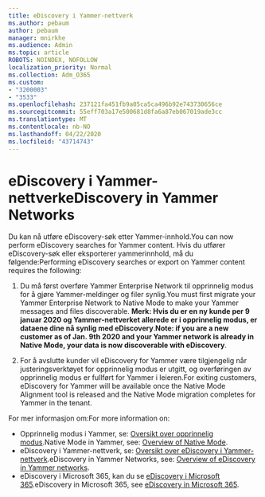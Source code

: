 ```yaml
---
title: eDiscovery i Yammer-nettverk
ms.author: pebaum
author: pebaum
manager: mnirkhe
ms.audience: Admin
ms.topic: article
ROBOTS: NOINDEX, NOFOLLOW
localization_priority: Normal
ms.collection: Adm_O365
ms.custom:
- "3200003"
- "3533"
ms.openlocfilehash: 237121fa451fb9a05ca5ca496b92e743730656ce
ms.sourcegitcommit: 55eff703a17e500681d8fa6a87eb067019ade3cc
ms.translationtype: MT
ms.contentlocale: nb-NO
ms.lasthandoff: 04/22/2020
ms.locfileid: "43714743"
---
```

# <a name="ediscovery-in-yammer-networks"></a><span data-ttu-id="408bd-102">eDiscovery i Yammer-nettverk</span><span class="sxs-lookup"><span data-stu-id="408bd-102">eDiscovery in Yammer Networks</span></span>

<span data-ttu-id="408bd-103">Du kan nå utføre eDiscovery-søk etter Yammer-innhold.</span><span class="sxs-lookup"><span data-stu-id="408bd-103">You can now perform eDiscovery searches for Yammer content.</span></span>  <span data-ttu-id="408bd-104">Hvis du utfører eDiscovery-søk eller eksporterer yammerinnhold, må du følgende:</span><span class="sxs-lookup"><span data-stu-id="408bd-104">Performing eDiscovery searches or export on Yammer content requires the following:</span></span>

1. <span data-ttu-id="408bd-105">Du må først overføre Yammer Enterprise Network til opprinnelig modus for å gjøre Yammer-meldinger og filer synlig.</span><span class="sxs-lookup"><span data-stu-id="408bd-105">You must first migrate your Yammer Enterprise Network to Native Mode to make your Yammer messages and files discoverable.</span></span> <span data-ttu-id="408bd-106">**Merk: Hvis du er en ny kunde per 9 januar 2020 og Yammer-nettverket allerede er i opprinnelig modus, er dataene dine nå synlig med eDiscovery**.</span><span class="sxs-lookup"><span data-stu-id="408bd-106">**Note: if you are a new customer as of Jan. 9th 2020 and your Yammer network is already in Native Mode, your data is now discoverable with eDiscovery**.</span></span>

2. <span data-ttu-id="408bd-107">For å avslutte kunder vil eDiscovery for Yammer være tilgjengelig når justeringsverktøyet for opprinnelig modus er utgitt, og overføringen av opprinnelig modus er fullført for Yammer i leieren.</span><span class="sxs-lookup"><span data-stu-id="408bd-107">For exiting customers, eDiscovery for Yammer will be available once the Native Mode Alignment tool is released and the Native Mode migration completes for Yammer in the tenant.</span></span>

<span data-ttu-id="408bd-108">For mer informasjon om:</span><span class="sxs-lookup"><span data-stu-id="408bd-108">For more information on:</span></span>

- <span data-ttu-id="408bd-109">Opprinnelig modus i Yammer, se: [Oversikt over opprinnelig modus](https://docs.microsoft.com/yammer/configure-your-yammer-network/overview-native-mode).</span><span class="sxs-lookup"><span data-stu-id="408bd-109">Native Mode in Yammer, see: [Overview of Native Mode](https://docs.microsoft.com/yammer/configure-your-yammer-network/overview-native-mode).</span></span>
- <span data-ttu-id="408bd-110">eDiscovery i Yammer-nettverk, se: [Oversikt over eDiscovery i Yammer-nettverk](https://docs.microsoft.com/yammer/manage-security-and-compliance/overview-of-ediscovery).</span><span class="sxs-lookup"><span data-stu-id="408bd-110">eDiscovery in Yammer Networks, see: [Overview of eDiscovery in Yammer networks](https://docs.microsoft.com/yammer/manage-security-and-compliance/overview-of-ediscovery).</span></span>
- <span data-ttu-id="408bd-111">eDiscovery i Microsoft 365, kan du se [eDiscovery i Microsoft 365](https://docs.microsoft.com/microsoft-365/compliance/ediscovery).</span><span class="sxs-lookup"><span data-stu-id="408bd-111">eDiscovery in Microsoft  365, see [eDiscovery in Microsoft 365](https://docs.microsoft.com/microsoft-365/compliance/ediscovery).</span></span>
